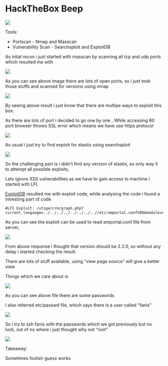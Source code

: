 # HackTheBox Beep

![](https://paper-attachments.dropbox.com/s_66C140379216529AC483768061914AA3843255DE739BD21AB922AB7413A0C96E_1592925476840_Screenshot+2020-06-23+at+8.47.09+PM.png)


Tools:


- Portscan - Nmap and Masscan
- Vulnerability Scan - Searchsploit and ExploitDB

As intial recon i just started with masscan by scanning all tcp and udp ports which resulted me with 

![](https://paper-attachments.dropbox.com/s_66C140379216529AC483768061914AA3843255DE739BD21AB922AB7413A0C96E_1592925776043_Screenshot+2020-06-23+at+8.48.46+PM.png)


As you can see above image there are lots of open ports, so i just took those stuffs and scanned for versions using nmap


![](https://paper-attachments.dropbox.com/s_66C140379216529AC483768061914AA3843255DE739BD21AB922AB7413A0C96E_1592925891681_Screenshot+2020-06-23+at+8.54.38+PM.png)


By seeing above result i just know that there are multipe ways to exploit this box.

As there are lots of port i decided to go one by one , While accessing 80 port browser throws SSL error which means we have use https protocol


![](https://paper-attachments.dropbox.com/s_66C140379216529AC483768061914AA3843255DE739BD21AB922AB7413A0C96E_1592926071422_Screenshot+2020-06-23+at+8.57.47+PM.png)


As usual i just try to find exploit for elastix using searchsploit


![](https://paper-attachments.dropbox.com/s_66C140379216529AC483768061914AA3843255DE739BD21AB922AB7413A0C96E_1592926395798_Screenshot+2020-06-23+at+9.02.10+PM.png)


So the challenging part is i didn’t find any version of elastix, so only way it to attempt all possible exploits,

Lets ignore XSS vulnerabilities as we have to gain access to machine i started with LFI. 

[ExploitDB](https://www.exploit-db.com/exploits/37637) resulted me with exploit code, while analysing the code i found a intresting part of code

    #LFI Exploit: /vtigercrm/graph.php?current_language=../../../../../../../..//etc/amportal.conf%00&module=Accounts&action

As you can see the exploit can be used to read amportal.conf file from server,


![](https://paper-attachments.dropbox.com/s_66C140379216529AC483768061914AA3843255DE739BD21AB922AB7413A0C96E_1592926737571_Screenshot+2020-06-23+at+9.08.53+PM.png)


From above response i thought that version should be 2.2.0, so without any delay i started checking the result.

There are lots of stuff available, using “view page source” will give a better view

Things which we care about is 

![](https://paper-attachments.dropbox.com/s_66C140379216529AC483768061914AA3843255DE739BD21AB922AB7413A0C96E_1592997268987_Screenshot+2020-06-24+at+4.44.24+PM.png)


 As you can see above file there are some passwords
 
I also referred etc/passwd file, which says there is a user called “fanis” 

![](https://paper-attachments.dropbox.com/s_66C140379216529AC483768061914AA3843255DE739BD21AB922AB7413A0C96E_1592926777134_Screenshot+2020-06-23+at+9.09.34+PM.png)


So i try to ssh fanis with the passwords which we got previously but no luck, out of no where i just thought why not “root”


![](https://paper-attachments.dropbox.com/s_66C140379216529AC483768061914AA3843255DE739BD21AB922AB7413A0C96E_1592997754032_Screenshot+2020-06-24+at+4.52.19+PM.png)


Takeaway:

Sometimes foolish guess works

